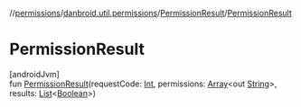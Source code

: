 //[permissions](../../../index.md)/[danbroid.util.permissions](../index.md)/[PermissionResult](index.md)/[PermissionResult](-permission-result.md)

# PermissionResult

[androidJvm]\
fun [PermissionResult](-permission-result.md)(requestCode: [Int](https://kotlinlang.org/api/latest/jvm/stdlib/kotlin/-int/index.html), permissions: [Array](https://kotlinlang.org/api/latest/jvm/stdlib/kotlin/-array/index.html)<out [String](https://kotlinlang.org/api/latest/jvm/stdlib/kotlin/-string/index.html)>, results: [List](https://kotlinlang.org/api/latest/jvm/stdlib/kotlin.collections/-list/index.html)<[Boolean](https://kotlinlang.org/api/latest/jvm/stdlib/kotlin/-boolean/index.html)>)
